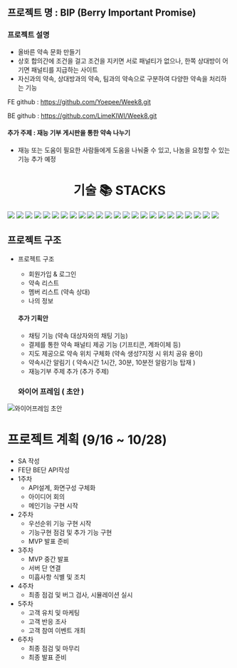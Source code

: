 ## 프로젝트 명 : BIP (Berry Important Promise)

### 프로젝트 설명
- 올바른 약속 문화 만들기
- 상호 합의간에 조건을 걸고 조건을 지키면 서로 패널티가 없으나, 한쪽 상대방이 어기면 패널티를 지급하는 사이트
- 자신과의 약속, 상대방과의 약속, 팀과의 약속으로 구분하여 다양한 약속을 처리하는 기능

 FE github : https://github.com/Yoepee/Week8.git

 BE github : https://github.com/LimeKIWI/Week8.git
 
  #### 추가 주제 : 재능 기부 게시판을 통한 약속 나누기
  - 재능 또는 도움이 필요한 사람들에게 도움을 나눠줄 수 있고, 나눔을 요청할 수 있는 기능 추가 예정

<div align=center><h1>기술 📚 STACKS</h1></div>
<div>
<img src="https://img.shields.io/badge/html5-E34F26?style=for-the-badge&logo=html5&logoColor=white">
<img src="https://img.shields.io/badge/css-1572B6?style=for-the-badge&logo=css3&logoColor=white">
<img src="https://img.shields.io/badge/javascript-F7DF1E?style=for-the-badge&logo=javascript&logoColor=black">
 <img src="https://img.shields.io/badge/react-61DAFB?style=for-the-badge&logo=react&logoColor=black"> 
  <img src="https://img.shields.io/badge/github-181717?style=for-the-badge&logo=github&logoColor=white">
  <img src="https://img.shields.io/badge/git-F05032?style=for-the-badge&logo=git&logoColor=white">
  <img src="https://img.shields.io/badge/Redux-Toolkit-764ABC?style=for-the-badge&logo=redux&logoColor=white">
  <img src="https://img.shields.io/badge/React Router-CA4245?style=for-the-badge&logo=reactrouter&logoColor=white">
  <img src="https://img.shields.io/badge/MUI-007FFF?style=for-the-badge&logo=mui&logoColor=white">
  <img src="https://img.shields.io/badge/Material Design Icons-2196F3?style=for-the-badge&logo=materialdesignicons&logoColor=white">
  <img src="https://img.shields.io/badge/Material Design-757575?style=for-the-badge&logo=materialdesign&logoColor=white">
  <img src="https://img.shields.io/badge/Calendar-4285F4?style=for-the-badge&logo=googlecalendar&logoColor=white">
  <img src="https://img.shields.io/badge/PWA-5A0FC8?style=for-the-badge&logo=pwa&logoColor=white">
  <img src="https://img.shields.io/badge/styled-components-DB7093?style=for-the-badge&logo=styled-components&logoColor=white">
  <img src="https://img.shields.io/badge/Create React App-09D3AC?style=for-the-badge&logo=create React App&logoColor=white">
  <img src="https://img.shields.io/badge/Axios-5A29E4?style=for-the-badge&logo=Axios&logoColor=white">
  <img src="https://img.shields.io/badge/Notion-000000?style=for-the-badge&logo=Notion&logoColor=white">
  <img src="https://img.shields.io/badge/Figma-F24E1E?style=for-the-badge&logo=Figma&logoColor=white">
  <img src="https://img.shields.io/badge/Kakao-FFCD00?style=for-the-badge&logo=Kakao&logoColor=black">
  <img src="https://img.shields.io/badge/Naver-03C75A?style=for-the-badge&logo=Naver&logoColor=white">
  <img src="https://img.shields.io/badge/Gmail-EA4335?style=for-the-badge&logo=Gmail&logoColor=white">
  <img src="https://img.shields.io/badge/NGINX-009639?style=for-the-badge&logo=NGINX&logoColor=white">
  <img src="https://img.shields.io/badge/Sourcetree-0052CC?style=for-the-badge&logo=Sourcetree&logoColor=white">
  <img src="https://img.shields.io/badge/Visual Studio Code-007ACC?style=for-the-badge&logo=Visual Studio Code&logoColor=white">
</div>


    
## 프로젝트 구조

- 프로젝트 구조
    - 회원가입 & 로그인
    - 약속 리스트
    - 멤버 리스트 (약속 상대)
    - 나의 정보
    
    #### 추가 기획안
    
    - 채팅 기능 (약속 대상자와의 채팅 기능)
    - 결제를 통한 약속 패널티 제공 기능 (기프티콘, 계좌이체 등)
    - 지도 제공으로 약속 위치 구체화 (약속 생성?지정 시 위치 공유 용이)
    - 약속시간 알림기 ( 약속시간 1시간, 30분, 10분전 알람기능 탑재 )
    - 재능기부 주제 추가 (추가 주제)
    
  ### 와이어 프레임 ( 초안 )
![와이어프레임 초안](https://user-images.githubusercontent.com/110077966/190945757-84515769-7567-46ef-b5eb-58f6b8286974.png)
  
  # 프로젝트 계획 (9/16 ~ 10/28)

- SA 작성
- FE단 BE단 API작성
- 1주차
    - API설계, 화면구성 구체화
    - 아이디어 회의
    - 메인기능 구현 시작
- 2주차
    - 우선순위 기능 구현 시작
    - 기능구현 점검 및 추가 기능 구현
    - MVP 발표 준비
- 3주차
    - MVP 중간 발표
    - 서버 단 연결
    - 미흡사항 식별 및 조치
- 4주차
    - 최종 점검 및 버그 검사, 시뮬레이션 실시
- 5주차
    - 고객 유치 및 마케팅
    - 고객 반응 조사
    - 고객 참여 이벤트 개최
- 6주차
    - 최종 점검 및 마무리
    - 최종 발표 준비
